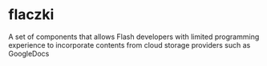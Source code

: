 flaczki
=======

A set of components that allows Flash developers with limited programming experience to incorporate contents from cloud storage providers such as GoogleDocs
